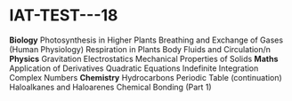 # IAT-TEST---18
**Biology**
Photosynthesis in Higher Plants
Breathing and Exchange of Gases (Human Physiology)
Respiration in Plants
Body Fluids and Circulation/n
**Physics**
Gravitation
Electrostatics
Mechanical Properties of Solids
**Maths**
Application of Derivatives
Quadratic Equations
Indefinite Integration
Complex Numbers
**Chemistry**
Hydrocarbons
Periodic Table (continuation)
Haloalkanes and Haloarenes
Chemical Bonding (Part 1)
